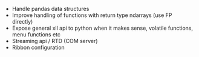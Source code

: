 - Handle pandas data structures
- Improve handling of functions with return type ndarrays (use FP directly)
- Expose general xll api to python when it makes sense, volatile functions, menu functions etc
- Streaming api / RTD (COM server)
- Ribbon configuration

